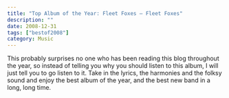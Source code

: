 ```yaml
---
title: "Top Album of the Year: Fleet Foxes – Fleet Foxes"
description: ""
date: 2008-12-31
tags: ["bestof2008"]
category: Music
---
```



This probably surprises no one who has been reading this blog throughout the year, so instead of telling you why you should listen to this album, I will just tell you to go listen to it. Take in the lyrics, the harmonies and the folksy sound and enjoy the best album of the year, and the best new band in a long, long time.
